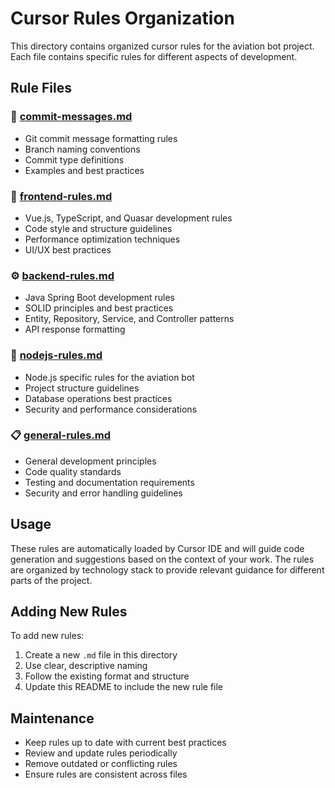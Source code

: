 # Cursor Rules Organization

This directory contains organized cursor rules for the aviation bot project. Each file contains specific rules for different aspects of development.

## Rule Files

### 📝 [commit-messages.md](./commit-messages.md)
- Git commit message formatting rules
- Branch naming conventions
- Commit type definitions
- Examples and best practices

### 🎨 [frontend-rules.md](./frontend-rules.md)
- Vue.js, TypeScript, and Quasar development rules
- Code style and structure guidelines
- Performance optimization techniques
- UI/UX best practices

### ⚙️ [backend-rules.md](./backend-rules.md)
- Java Spring Boot development rules
- SOLID principles and best practices
- Entity, Repository, Service, and Controller patterns
- API response formatting

### 🚀 [nodejs-rules.md](./nodejs-rules.md)
- Node.js specific rules for the aviation bot
- Project structure guidelines
- Database operations best practices
- Security and performance considerations

### 📋 [general-rules.md](./general-rules.md)
- General development principles
- Code quality standards
- Testing and documentation requirements
- Security and error handling guidelines

## Usage

These rules are automatically loaded by Cursor IDE and will guide code generation and suggestions based on the context of your work. The rules are organized by technology stack to provide relevant guidance for different parts of the project.

## Adding New Rules

To add new rules:
1. Create a new `.md` file in this directory
2. Use clear, descriptive naming
3. Follow the existing format and structure
4. Update this README to include the new rule file

## Maintenance

- Keep rules up to date with current best practices
- Review and update rules periodically
- Remove outdated or conflicting rules
- Ensure rules are consistent across files 